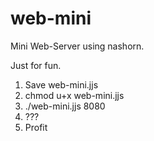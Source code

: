 web-mini
========

Mini Web-Server using nashorn.

Just for fun.

1. Save web-mini.jjs
2. chmod u+x web-mini.jjs
3. ./web-mini.jjs 8080
4. ???
5. Profit
